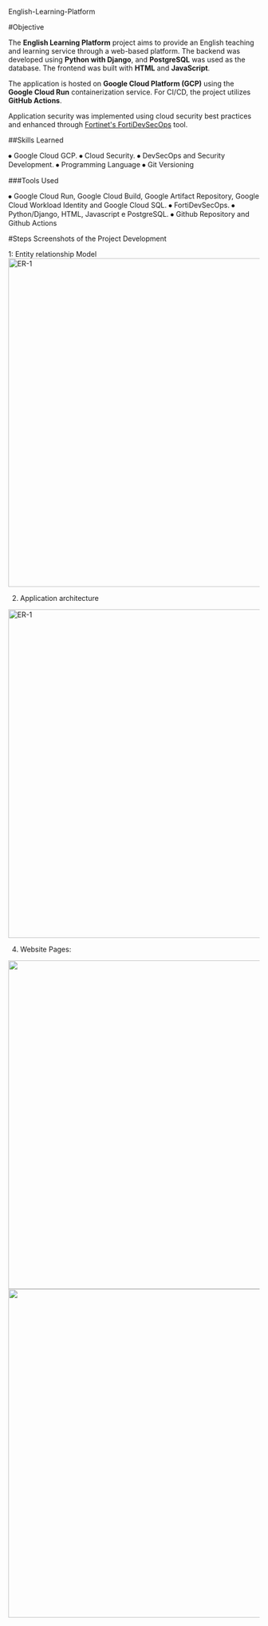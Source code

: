 English-Learning-Platform

#Objective

The **English Learning Platform** project aims to provide an English teaching and learning service through a web-based platform. The backend was developed using **Python with Django**, and **PostgreSQL** was used as the database. The frontend was built with **HTML** and **JavaScript**.

The application is hosted on **Google Cloud Platform (GCP)** using the **Google Cloud Run** containerization service. For CI/CD, the project utilizes **GitHub Actions**.

Application security was implemented using cloud security best practices and enhanced through [Fortinet's FortiDevSecOps](https://www.fortinet.com/br/products/fortidevsec) tool.

##Skills Learned

⦁	Google Cloud GCP.
⦁	Cloud Security.
⦁	DevSecOps and Security Development.
⦁	Programming Language
⦁ Git Versioning

###Tools Used

⦁	Google Cloud Run, Google Cloud Build, Google Artifact Repository, Google Cloud Workload Identity and Google Cloud SQL.
⦁	FortiDevSecOps.
⦁	Python/Django, HTML, Javascript e PostgreSQL.
⦁ Github Repository and Github Actions

#Steps
Screenshots of the Project Development

1: Entity relationship Model
<img width="657" alt="ER-1" src="https://github.com/user-attachments/assets/ad9fe8a4-0b4f-4622-8496-7d35e4c815af" />

2. Application architecture
<img width="657" alt="ER-1" src="https://github.com/user-attachments/assets/a006a4f6-be4a-4bb8-80ba-e9b1ae233869">
   
4. Website Pages:
<img width="657"  src="https://github.com/user-attachments/assets/cf74f51f-75fe-40a0-8a16-c5a4024287fa">
<img width="657"  src="https://github.com/user-attachments/assets/c07fb745-14e1-4b12-b5d2-4aac713fa2d2">



